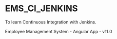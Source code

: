 # EMS_CI_JENKINS
To learn Continuous Integration with Jenkins. 

Employee Management System - Angular App - v11.0